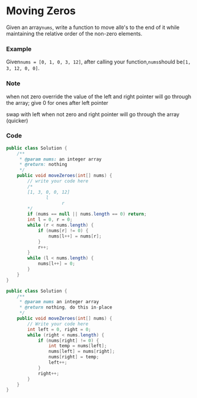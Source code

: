 # Moving Zeros

Given an array`nums`, write a function to move all`0`'s to the end of it while maintaining the relative order of the non-zero elements.

### Example

Given`nums = [0, 1, 0, 3, 12]`, after calling your function,`nums`should be`[1, 3, 12, 0, 0]`.

### Note

when not zero override the value of the left and right pointer will go through the array; give 0 for ones after left pointer

swap with left when not zero and right pointer will go through the array \(quicker\)

### Code

```java
public class Solution {
    /**
     * @param nums: an integer array
     * @return: nothing
     */
    public void moveZeroes(int[] nums) {
        // write your code here
        /*
        [1, 3, 0, 0, 12]
               l
                     r
        */
        if (nums == null || nums.length == 0) return;
        int l = 0, r = 0;
        while (r < nums.length) {
            if (nums[r] != 0) {
                nums[l++] = nums[r];
            }
            r++;
        }
        while (l < nums.length) {
            nums[l++] = 0;
        }
    }
}
```

```java
public class Solution {
    /**
     * @param nums an integer array
     * @return nothing, do this in-place
     */
    public void moveZeroes(int[] nums) {
        // Write your code here
        int left = 0, right = 0;
        while (right < nums.length) {
            if (nums[right] != 0) {
                int temp = nums[left];
                nums[left] = nums[right];
                nums[right] = temp;
                left++;
            }
            right++;
        }
    }
}
```



